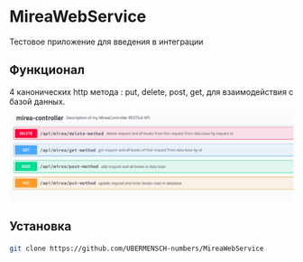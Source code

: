 # MireaWebService
Тестовое приложение для введения в интеграции

## Функционал
4 канонических http метода : put, delete, post, get,
для взаимодействия с базой данных.

![img.png](img.png)

## Установка
```bash
git clone https://github.com/UBERMENSCH-numbers/MireaWebService
```

